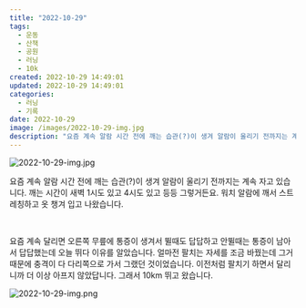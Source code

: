 ```yaml
---
title: "2022-10-29"
tags:
  - 운동
  - 산책
  - 공원
  - 러닝
  - 10k
created: 2022-10-29 14:49:01
updated: 2022-10-29 14:49:01
categories:
  - 러닝
  - 기록
date: 2022-10-29
image: /images/2022-10-29-img.jpg
description: "요즘 계속 알람 시간 전에 깨는 습관(?)이 생겨 알람이 울리기 전까지는 계속 자고 있습니다. 깨는 시간이 새벽 1시도 있고 4시도 있고 등등 그렇거든요. 워치 알람에 깨서 스트레칭하고 옷 챙겨 입고 나왔습니다. 요즘 계속 달리면 오른쪽 무릎에 통증이 생겨서 뛸때도 답답하고 안뛸때는 통"
---
```


![2022-10-29-img.jpg](/images/2022-10-29-img.jpg)
 
 

요즘 계속 알람 시간 전에 깨는 습관(?)이 생겨 알람이 울리기 전까지는 계속 자고 있습니다. 깨는 시간이 새벽 1시도 있고 4시도 있고 등등 그렇거든요. 워치 알람에 깨서 스트레칭하고 옷 챙겨 입고 나왔습니다.

 

요즘 계속 달리면 오른쪽 무릎에 통증이 생겨서 뛸때도 답답하고 안뛸때는 통증이 남아서 답답했는데 오늘 뛰다 이유를 알았습니다. 얼마전 팔치는 자세를 조금 바꿨는데 그거 때문에 충격이 다 다리쪽으로 가서 그랬던 것이었습니다. 이전처럼 팔치기 하면서 달리니까 더 이상 아프지 않았답니다. 그래서 10km 뛰고 왔습니다.

 
 ![2022-10-29-img.png](/images/2022-10-29-img.png)
